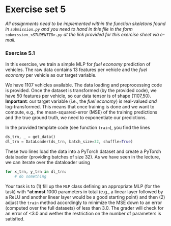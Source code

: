 # Exercise set 5

*All assignments need to be implemented within the function skeletons found in `submission.py`
and you need to hand in this file in the form `submission_<STUDENTID>.py` at the link provided
for this exercise sheet via e-mail.*

### Exercise 5.1

In this exercise, we train a simple MLP for *fuel economy* prediction of vehicles. The raw data contains 13 features per vehicle and the *fuel economy* per vehicle as our target variable.

We have 1107 vehicles available. The data loading and preprocessing code is provided. 
Once the dataset is transformed (by the provided code), we have 50 features per vehicle, so our data tensor is of shape (1107,50). **Important**: our target variable (i.e., the *fuel economy*) is real-valued *and* log-transformed. This means that once training is done and 
we want to compute, e.g., the mean-squared-error (MSE) of the training predictions and the true ground truth, we need to exponentiate our predictions.

In the provided template code (see function `train`), you find the lines

```python
ds_trn, _ = get_data()
dl_trn = DataLoader(ds_trn, batch_size=32, shuffle=True)
```

These two lines load the data into a PyTorch dataset and create a PyTorch dataloader (providing batches of size 32). As we have seen in the lecture, we can iterate over the 
dataloader using 

```python
for x_trn, y_trn in dl_trn:
    # do something
```

Your task is to (1) fill up the `MLP` class defining an appropriate MLP (for the task) with ***at most** 1000 parameters in total (e.g., a linear layer followed by a ReLU and another linear layer would be a good starting point) and then (2) adjust the `train` method accordingly to minimize the MSE down to an error (computed over the full datasets) of less than 3.0. The grader will check for an error of <3.0 and wether the restriction on the number of parameters is satisfied.